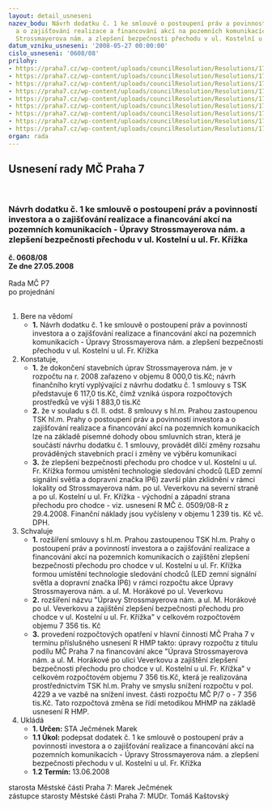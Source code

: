 ```yaml
---
layout: detail_usneseni
nazev_bodu: Návrh dodatku č. 1 ke smlouvě o postoupení práv a povinností investora
  a o zajišťování realizace a financování akcí na pozemních komunikacích - Úpravy
  Strossmayerova nám. a zlepšení bezpečnosti přechodu v ul. Kostelní u ul. Fr. Křížka
datum_vzniku_usneseni: '2008-05-27 00:00:00'
cislo_usneseni: '0608/08'
prilohy:
- https://praha7.cz/wp-content/uploads/councilResolution/Resolutions/17165/23-dod_11.doc
- https://praha7.cz/wp-content/uploads/councilResolution/Resolutions/17165/23-dod_12.doc
- https://praha7.cz/wp-content/uploads/councilResolution/Resolutions/17165/23-dod_13.doc
- https://praha7.cz/wp-content/uploads/councilResolution/Resolutions/17165/23-dod_14.doc
- https://praha7.cz/wp-content/uploads/councilResolution/Resolutions/17165/23-dod_21.jpg
- https://praha7.cz/wp-content/uploads/councilResolution/Resolutions/17165/23-dod_31.doc
- https://praha7.cz/wp-content/uploads/councilResolution/Resolutions/17165/23-dod_41.doc
- https://praha7.cz/wp-content/uploads/councilResolution/Resolutions/17165/23-cen%c2%ad%c2%ad_nab%c3%addka_p%c5%99echod_kosteln%c3%ad_x_fr_k%c5%99%c3%ad%c5%beka.xls
- https://praha7.cz/wp-content/uploads/councilResolution/Resolutions/17165/23-smlouva_stross_dodatek_c_1_def.doc
organ: rada
---
```

<div id="ucUsn_pList" class="usn">
	<span><h2>Usnesení rady MČ Praha 7 </h2>
<br></span><div class="standBody">
<span><h3>Návrh dodatku č. 1 ke smlouvě o postoupení práv a povinností investora a o zajišťování realizace a financování akcí na pozemních komunikacích - Úpravy Strossmayerova nám. a zlepšení bezpečnosti přechodu v ul. Kostelní u ul. Fr. Křížka</h3></span><div class="center">
		<strong>č. 0608/08</strong><br>
	</div>
<div class="center">
		<strong>Ze dne 27.05.2008</strong><br><br>
	</div>Rada MČ P7<br> po projednání<br><br><ol>
<li>Bere na vědomí<ul><li>
<strong>1.</strong> Návrh dodatku č. 1 ke smlouvě o postoupení práv a povinností investora a o zajišťování realizace a financování akcí na pozemních komunikacích - Úpravy Strossmayerova nám. a zlepšení bezpečnosti přechodu v ul. Kostelní u ul. Fr. Křížka</li></ul>
</li>
<li>Konstatuje,<ul>
<li>
<strong>1.</strong> že dokončení stavebních úprav Strossmayerova nám. je v rozpočtu na r. 2008 zařazeno v objemu 8 000,0 tis.Kč; návrh finančního krytí vyplývající z návrhu dodatku č. 1 smlouvy s TSK představuje 6 117,0 tis.Kč, čímž vzniká úspora rozpočtových prostředků ve výši 1 883,0 tis.Kč</li>
<li>
<strong>2.</strong> že v souladu s čl. II. odst. 8 smlouvy s hl.m. Prahou zastoupenou TSK hl.m. Prahy o postoupení práv a povinností investora a o zajišťování realizace a financování akcí na pozemních komunikacích lze na základě písemné dohody obou smluvních stran, která je součástí návrhu dodatku č. 1 smlouvy, provádět dílčí změny rozsahu prováděných stavebních prací i změny ve výběru komunikací</li>
<li>
<strong>3.</strong> že zlepšení bezpečnosti přechodu pro chodce v ul. Kostelní u ul. Fr. Křížka formou umístění technologie sledování chodců (LED zemní signální světla a dopravní značka IP6) završí plán zklidnění v rámci lokality od Strossmayerova nám. po ul. Veverkovu na severní straně a po ul. Kostelní u ul. Fr. Křížka - východní a západní strana přechodu pro chodce - viz. usnesení R MČ č. 0509/08-R z 29.4.2008. Finanční náklady jsou vyčísleny v objemu 1 239 tis. Kč vč. DPH.</li>
</ul>
</li>
<li>Schvaluje<ul>
<li>
<strong>1.</strong> rozšíření smlouvy s hl.m. Prahou zastoupenou TSK hl.m. Prahy o postoupení práv a povinností investora a o zajišťování realizace a financování akcí na pozemních komunikacích o zajištění zlepšení bezpečnosti přechodu pro chodce v ul. Kostelní u ul. Fr. Křížka formou umístění technologie sledování chodců (LED zemní signální světla a dopravní značka IP6) v rámci rozpočtu akce Úpravy Strossmayerova nám. a ul. M. Horákové po ul. Veverkovu</li>
<li>
<strong>2.</strong> rozšíření názvu "Úpravy Strossmayerova nám. a ul. M. Horákové po ul. Veverkovu a zajištění zlepšení bezpečnosti přechodu pro chodce v ul. Kostelní u ul. Fr. Křížka" v celkovém rozpočtovém objemu 7 356 tis. Kč</li>
<li>
<strong>3.</strong> provedení rozpočtových opatření v hlavní činnosti MČ Praha 7 v termínu příslušného usnesení R HMP takto: úpravy rozpočtu z titulu  podílu MČ Praha 7 na financování akce "Úprava Strossmayerova nám. a ul. M. Horákové po ulici Veverkovu a zajištění zlepšení bezpečnosti přechodu pro chodce v ul. Kostelní u ul. Fr. Křížka" v celkovém rozpočtovém objemu 7 356 tis.Kč, která je realizována prostřednictvím  TSK hl.m. Prahy ve smyslu snížení rozpočtu v pol. 4229 a ve vazbě na snížení invest. části rozpočtu MČ P/7 o - 7 356 tis.Kč. Tato rozpočtová změna  se řídí  metodikou MHMP na základě usnesení R HMP.</li>
</ul>
</li>
<li>Ukládá<ul>
<li>
<strong>1. Určen: </strong>STA Ječmének Marek</li>
<li>
<strong>1.1 Úkol: </strong>podepsat dodatek č. 1 ke smlouvě o postoupení práv a povinností investora a o zajišťování realizace a financování akcí na pozemních komunikacích - Úpravy Strossmayerova nám. a zlepšení bezpečnosti přechodu v ul. Kostelní u ul. Fr. Křížka</li>
<li>
<strong>1.2 Termín: </strong>13.06.2008</li>
</ul>
</li>
</ol>starosta Městské části Praha 7: Marek Ječmének<br>zástupce starosty Městské části Praha 7: MUDr. Tomáš Kaštovský 
</div>
</div>